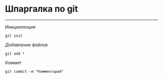# Шпаргалка по git

---

_Инициализция_

```
git init
```

_Добавление файлов_

```
git add *
```

_Коммит_

```
git commit -m "Комментарий"
```